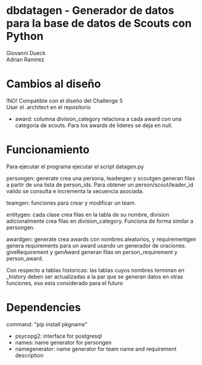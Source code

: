 # dbdatagen - Generador de datos para la base de datos de Scouts con Python
Giovanni Dueck \
Adrian Ramirez 

# Cambios al diseño
!NO! Compatible con el diseño del Challenge 5 \
Usar el .architect en el repositorio
- award: columna division_category relaciona a cada award con una categoria de scouts. Para los awards de lideres se deja en null.

# Funcionamiento
Para ejecutar el programa ejecutar el script datagen.py

persongen: generate crea una persona, leadergen y scoutgen generan filas a partir de una lista de person_ids. Para obtener un person/scout/leader_id valido se consulta e incrementa la secuencia asociada.

teamgen: funciones para crear y modificar un team.

entitygen: cada clase crea filas en la tabla de su nombre, division adicionalmente crea filas en division_category. Funciona de forma similar a persongen.

awardgen: generate crea awards con nombres aleatorios, y requirementgen genera requirements para un award usando un generador de oraciones. giveRequirement y genAward generan filas en person_requirement y person_award.

Con respecto a tablas historicas: las tablas cuyos nombres terminan en _history deben ser actualizadas a la par que se generan datos en otras funciones, eso esta considerado para el futuro 

# Dependencies
command: "pip install pkgname"
- psycopg2: interface for postgresql
- names: name generator for persongen
- namegenerator: name generator for team name and requirement description
